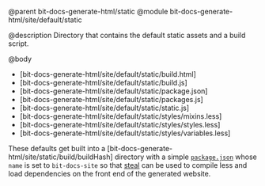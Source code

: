 @parent bit-docs-generate-html/static
@module bit-docs-generate-html/site/default/static

@description Directory that contains the default static assets and a build
script.

@body

- [bit-docs-generate-html/site/default/static/build.html]
- [bit-docs-generate-html/site/default/static/build.js]
- [bit-docs-generate-html/site/default/static/package.json]
- [bit-docs-generate-html/site/default/static/packages.js]
- [bit-docs-generate-html/site/default/static/static.js]
- [bit-docs-generate-html/site/default/static/styles/mixins.less]
- [bit-docs-generate-html/site/default/static/styles/styles.less]
- [bit-docs-generate-html/site/default/static/styles/variables.less]

These defaults get built into a
[bit-docs-generate-html/site/static/build/buildHash] directory with a simple
[`package.json`](bit-docs-generate-html/site/static/build/buildHash/package.json)
whose `name` is set to `bit-docs-site` so that [steal](https://stealjs.com/)
can be used to compile less and load dependencies on the front end of the
generated website.
